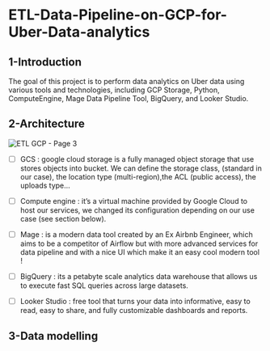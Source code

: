 # ETL-Data-Pipeline-on-GCP-for-Uber-Data-analytics
## **1-Introduction**
The goal of this project is to perform data analytics on Uber data using various tools and technologies, including GCP Storage, Python, ComputeEngine, Mage Data Pipeline Tool, BigQuery, and Looker Studio.

## **2-Architecture**
![ETL GCP  - Page 3](https://github.com/hafsaelgha/ETL-Data-Pipeline-on-GCP-for-Uber-Data-analytics/assets/99973359/78b0e7ea-f498-48ab-8ac8-fa055dde08f3)
- [ ] GCS : google cloud storage is a fully managed object storage that use stores objects into bucket. We can define the storage class, (standard in our case), the location type (multi-region),the ACL (public access), the uploads type… 
- [ ] Compute engine : it’s a virtual machine provided by Google Cloud to host our services, we changed its configuration depending on our use case (see section below).
- [ ] Mage : is a modern data tool created by an Ex Airbnb Engineer, which aims to be a competitor of Airflow but with more advanced services for data pipeline and with a nice UI which make it an easy cool modern tool ! 
- [ ] BigQuery : its a petabyte scale analytics data warehouse that allows us to execute fast SQL queries across large datasets.
- [ ] Looker Studio : free tool that turns your data into informative, easy to read, easy to share, and fully customizable dashboards and reports.


## **3-Data modelling**


